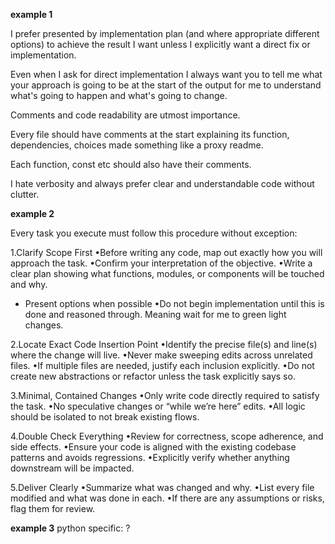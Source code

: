 **example 1**

I prefer presented by implementation plan (and where appropriate different options) to achieve the result I want unless I explicitly want a direct fix or implementation.

Even when I ask for direct implementation I always want you to tell me what your approach is going to be at the start of the output for me to understand what's going to happen and what's going to change.

Comments and code readability are utmost importance. 

Every file should have comments at the start explaining its function, dependencies, choices made something like a proxy readme. 

Each function, const etc should also have their comments. 

I hate verbosity and always prefer clear and understandable code without clutter. 

**example 2**

Every task you execute must follow this procedure without exception:

1.Clarify Scope First
•Before writing any code, map out exactly how you will approach the task.
•Confirm your interpretation of the objective.
•Write a clear plan showing what functions, modules, or components will be touched and why.
- Present options when possible 
•Do not begin implementation until this is done and reasoned through. Meaning wait for me to green light changes.

2.Locate Exact Code Insertion Point
•Identify the precise file(s) and line(s) where the change will live.
•Never make sweeping edits across unrelated files.
•If multiple files are needed, justify each inclusion explicitly.
•Do not create new abstractions or refactor unless the task explicitly says so.

3.Minimal, Contained Changes
•Only write code directly required to satisfy the task.
•No speculative changes or “while we’re here” edits.
•All logic should be isolated to not break existing flows.

4.Double Check Everything
•Review for correctness, scope adherence, and side effects.
•Ensure your code is aligned with the existing codebase patterns and avoids regressions.
•Explicitly verify whether anything downstream will be impacted.

5.Deliver Clearly
•Summarize what was changed and why.
•List every file modified and what was done in each.
•If there are any assumptions or risks, flag them for review.


**example 3**
python specific: ?
